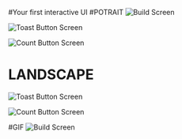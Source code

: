 #Your first interactive UI
#POTRAIT
![Build Screen](./screenshot/first.png)

![Toast Button Screen](./screenshot/toast.png)

![Count Button Screen](./screenshot/count.png)

# LANDSCAPE
![Toast Button Screen](./screenshot/itoast.png)

![Count Button Screen](./screenshot/icount.png)

#GIF
![Build Screen](./screenshot/test.gif)